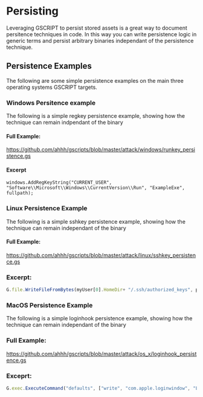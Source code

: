 # Persisting 

Leveraging GSCRIPT to persist stored assets is a great way to document persitence techniques in code. 
In this way you can write persistence logic in generic terms and persist arbitrary binaries independant of the persistence technique.

## Persistence Examples

The following are some simple persistence examples on the main three operating systems GSCRIPT targets.

### Windows Persitence example

The following is a simple regkey persistence example, showing how the technique can remain indpendant of the binary

#### Full Example:

https://github.com/ahhh/gscripts/blob/master/attack/windows/runkey_persistence.gs

#### Excerpt

`windows.AddRegKeyString("CURRENT_USER", "Software\\Microsoft\\Windows\\CurrentVersion\\Run", "ExampleExe", fullpath);`


### Linux Persistence Example

The following is a simple sshkey persistence example, showing how the technique can remain independant of the binary

#### Full Example:

https://github.com/ahhh/gscripts/blob/master/attack/linux/sshkey_persistence.gs

### Excerpt:

```js
G.file.WriteFileFromBytes(myUser[0].HomeDir+ "/.ssh/authorized_keys", pubKey[0]);
``` 


### MacOS Persistence Example

The following is a simple loginhook persistence example, showing how the technique can remain independant of the binary

### Full Example:

https://github.com/ahhh/gscripts/blob/master/attack/os_x/loginhook_persistence.gs

### Exceprt:

```js
G.exec.ExecuteCommand("defaults", ["write", "com.apple.loginwindow", "LoginHook", name]);
```
